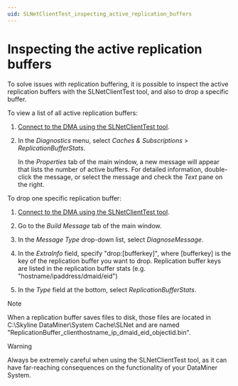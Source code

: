 ```yaml
---
uid: SLNetClientTest_inspecting_active_replication_buffers
---
```


# Inspecting the active replication buffers

To solve issues with replication buffering, it is possible to inspect the active replication buffers with the SLNetClientTest tool, and also to drop a specific buffer.

To view a list of all active replication buffers:

1. [Connect to the DMA using the SLNetClientTest tool](xref:Connecting_to_a_DMA_with_the_SLNetClientTest_tool).

1. In the *Diagnostics* menu, select *Caches & Subscriptions* > *ReplicationBufferStats*.

   In the *Properties* tab of the main window, a new message will appear that lists the number of active buffers. For detailed information, double-click the message, or select the message and check the *Text* pane on the right.

To drop one specific replication buffer:

1. [Connect to the DMA using the SLNetClientTest tool](xref:Connecting_to_a_DMA_with_the_SLNetClientTest_tool).

1. Go to the *Build Message* tab of the main window.

1. In the *Message Type* drop-down list, select *DiagnoseMessage*.

1. In the *ExtraInfo* field, specify "drop:\[bufferkey\]", where \[bufferkey\] is the key of the replication buffer you want to drop. Replication buffer keys are listed in the replication buffer stats (e.g. "hostname/ipaddress/dmaid/eid")

1. In the *Type* field at the bottom, select *ReplicationBufferStats*.

> [!NOTE]
> When a replication buffer saves files to disk, those files are located in C:\\Skyline DataMiner\\System Cache\\SLNet and are named "ReplicationBuffer_clienthostname_ip_dmaid_eid_objectid.bin".

> [!WARNING]
> Always be extremely careful when using the SLNetClientTest tool, as it can have far-reaching consequences on the functionality of your DataMiner System.
